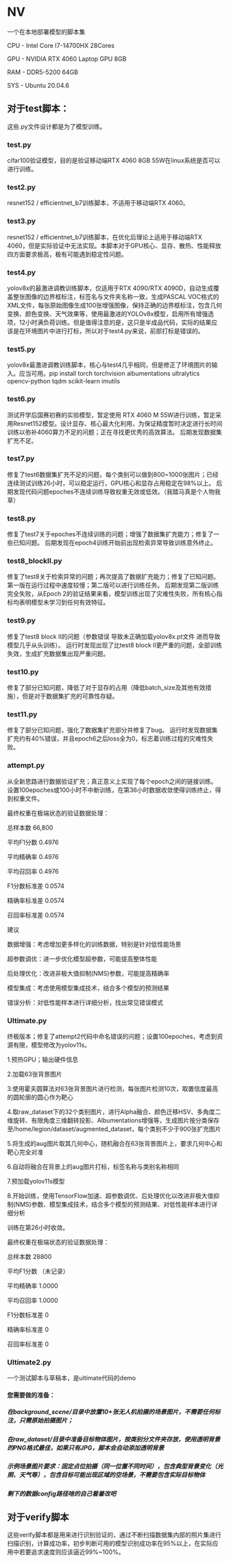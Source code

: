 # NV
一个在本地部署模型的脚本集

CPU - Intel Core I7-14700HX 28Cores

GPU - NVIDIA RTX 4060 Laptop GPU 8GB

RAM - DDR5-5200 64GB

SYS - Ubuntu 20.04.6
## 对于test脚本：
这些.py文件设计都是为了模型训练。
### test.py
cifar100验证模型，目的是验证移动端RTX 4060 8GB 55W在linux系统是否可以进行训练。
### test2.py
resnet152 / efficientnet_b7训练脚本，不适用于移动端RTX 4060。
### test3.py
resnet152 / efficientnet_b7训练脚本，在优化后理论上适用于移动端RTX 4060，但是实际验证中无法实现。本脚本对于GPU核心、显存、散热、性能释放四方面要求极高，极有可能遇到稳定性问题。
### test4.py
yolov8x的最激进调教训练脚本，仅适用于RTX 4090/RTX 4090D，自动生成覆盖整张图像的边界框标注，标签名与文件夹名称一致，生成PASCAL VOC格式的XML文件，每张原始图像生成100张增强图像，保持正确的边界框标注，包含几何变换、颜色变换、天气效果等，使用最激进的YOLOv8x模型，启用所有增强选项，12小时满负荷训练。但是值得注意的是，这只是半成品代码，实际的结果应该是在环境图片中进行打标，所以对于test4.py来说，前部打标是错误的。
### test5.py
yolov8x最激进调教训练脚本，核心与test4几乎相同，但是修正了环境图片的输入。应当可用。pip install torch torchvision albumentations ultralytics opencv-python tqdm scikit-learn imutils
### test6.py 
测试开学后国赛初赛的实验模型，暂定使用 RTX 4060 M 55W进行训练，暂定采用Resnet152模型。设计显存、核心最大化利用，为保证精度暂时决定进行长时间训练以弥补4060算力不足的问题；正在寻找更优秀的高效算法。   后期发现数据集扩充不足。
### test7.py
修复了test6数据集扩充不足的问题，每个类别可以做到800~1000张图片；已经连续测试训练26小时，可以稳定运行，GPU核心和显存占用稳定在98%以上。  后期发现代码问题epoches不连续训练导致权重无效或低效。（我踏马真是个人物我草）
### test8.py
修复了test7关于epoches不连续训练的问题；增强了数据集扩充能力；修复了一些已知问题。    后期发现在epoch4训练开始前出现检索异常导致训练意外终止。
### test8_blockII.py
修复了test8关于检索异常的问题；再次提高了数据扩充能力；修复了已知问题。第一版在运行过程中速度较慢；第二版可以进行训练任务。     后期发现第二版训练完全失败，从Epoch 2的验证结果来看，模型训练出现了灾难性失败，所有核心指标均表明模型未学习到任何有效特征。
### test9.py
修复了test8 block II的问题（参数错误 导致未正确加载yolov8x.pt文件 进而导致模型几乎从头训练）。    运行时发现出现了比test8 block II更严重的问题，全部训练失效，生成扩充数据集出现严重问题。
### test10.py
修复了部分已知问题，降低了对于显存的占用（降低batch_size及其他有效措施），但是对于数据集扩充的可靠性存疑。
### test11.py
修复了部分已知问题，强化了数据集扩充部分并修复了bug。   运行时发现数据集扩充约有40%错误，并且epoch6之后loss全为0，标志着训练过程的灾难性失败。
### attempt.py
从全新思路进行数据验证扩充；真正意义上实现了每个epoch之间的链接训练。 设置100epoches或100小时不中断训练，在第36小时数据收敛使得训练终止，得到权重文件。

最终权重在极端状态的验证数据处理：

总样本数	66,800

平均F1分数	0.4976

平均精确率	0.4976

平均召回率	0.4976

F1分数标准差	0.0574

精确率标准差	0.0574

召回率标准差	0.0574

建议

数据增强：考虑增加更多样化的训练数据，特别是针对低性能场景

超参数调优：进一步优化模型超参数，可能提高整体性能

后处理优化：改进非极大值抑制(NMS)参数，可能提高精确率

模型集成：考虑使用模型集成技术，结合多个模型的预测结果

错误分析：对低性能样本进行详细分析，找出常见错误模式

### Ultimate.py
终极版本；修复了attempt2代码中命名错误的问题；设置100epoches，考虑到资源有限，模型修改为yolov11s。      

1.预热GPU；输出硬件信息

2.加载63张背景图片

3.使用霍夫圆算法对63张背景图片进行检测，每张图片检测10次，取置信度最高的圆轮廓的圆心作为靶心

4.取raw_dataset下的32个类别图片，进行Alpha融合、颜色迁移HSV、多角度二维旋转、有限角度三维翻转投影、Albumentations增强等，生成图片按分类保存至/home/legion/dataset/augmented_dataset，每个类别不少于900张扩充图片

5.将生成的aug图片取其几何中心，随机融合在63张背景图片上，要求几何中心和靶心完全对准

6.自动将融合在背景上的aug图片打标，标签名称与类别名称相同

7.预加载yolov11s模型

8.开始训练，使用TensorFlow加速、超参数调优、后处理优化以改进非极大值抑制(NMS)参数、模型集成技术，结合多个模型的预测结果、对低性能样本进行详细分析

训练在第26小时收敛。

最终权重在极端状态的验证数据处理：

总样本数	28800

平均F1分数	（未记录）

平均精确率	1.0000

平均召回率	1.0000

F1分数标准差	0

精确率标准差	0

召回率标准差	0
### Ultimate2.py
一个测试脚本与草稿本，是ultimate代码的demo

#### 您需要做的准备：
##### 在background_scene/目录中放置10+张无人机拍摄的场景图片，不需要任何标注，只需原始拍摄图片；
##### 在raw_dataset/目录中准备目标物体图片，按类别分文件夹存放，使用透明背景的PNG格式最佳，如果只有JPG，脚本会自动添加透明背景
##### 示例场景图片要求：固定点位拍摄（同一位置不同时间），包含典型背景变化（光照、天气等），包含目标可能出现区域的空场景，不需要包含实际目标物体
##### 剩下的数据config路径啥的自己看着改吧

## 对于verify脚本
这些verify脚本都是用来进行识别验证的，通过不断扫描数据集内部的照片集进行扫描识别，计算成功率，初步判断可用的模型识别成功率在95%以上，在实际应用中若要追求速度则应该逼近99%~100%。
